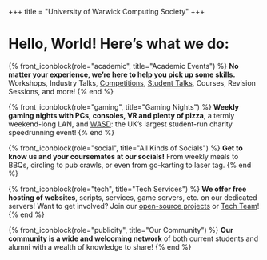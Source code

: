 +++
title = "University of Warwick Computing Society"
+++

<!-- Unfortunately, Zola doesn't allow nested shortcodes -->
<!-- This is expanding the blue.html shortcode -->
<div class="blue"  data-bs-theme="light">

<h1 class="text-center">Hello, World! Here’s what we do:</h1>

<div id="info" class="w-100 d-flex flex-wrap justify-content-center">

{% front_iconblock(role="academic", title="Academic Events") %}
**No matter your experience, we’re here to help you pick up some skills.** Workshops, Industry Talks, [Competitions](https://progcomp.uwcs.co.uk/), [Student Talks](@/resources/_index.md#Talks), Courses, Revision Sessions, and more!
{% end %}
      
{% front_iconblock(role="gaming", title="Gaming Nights") %}
**Weekly gaming nights with PCs, consoles, VR and plenty of pizza**, a termly weekend-long LAN, and [WASD](https://warwickspeed.run): the UK’s largest student-run charity speedrunning event!
{% end %}

{% front_iconblock(role="social", title="All Kinds of Socials") %}
**Get to know us and your coursemates at our socials!** From weekly meals to BBQs, circling to pub crawls, or even from go-karting to laser tag.
{% end %}
      
{% front_iconblock(role="tech", title="Tech Services") %}
**We offer free hosting of websites**, scripts, services, game servers, etc. on our dedicated servers! Want to get involved? Join our [open-source projects](https://github.com/UWCS) or [Tech Team](https://techteam.uwcs.co.uk)!
{% end %}

      
{% front_iconblock(role="publicity", title="Our Community") %}
**Our community is a wide and welcoming network** of both current students and alumni with a wealth of knowledge to share!
{% end %}

</div>
</div>

